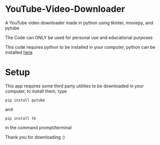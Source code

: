 # YouTube-Video-Downloader
A YouTube video downloader made in python using tkinter, moviepy, and pytube

The Code can ONLY be used for personal use and educational purposes

This code requires python to be installed in your computer, python can be installed [here](https://www.python.org/downloads)

# Setup
This app requires some third party utilities to be downloaded in your computer, to install them, type 

`pip install pytube`

and

`pip install tk` 

in the command prompt/terminal



Thank you for downloading :)
